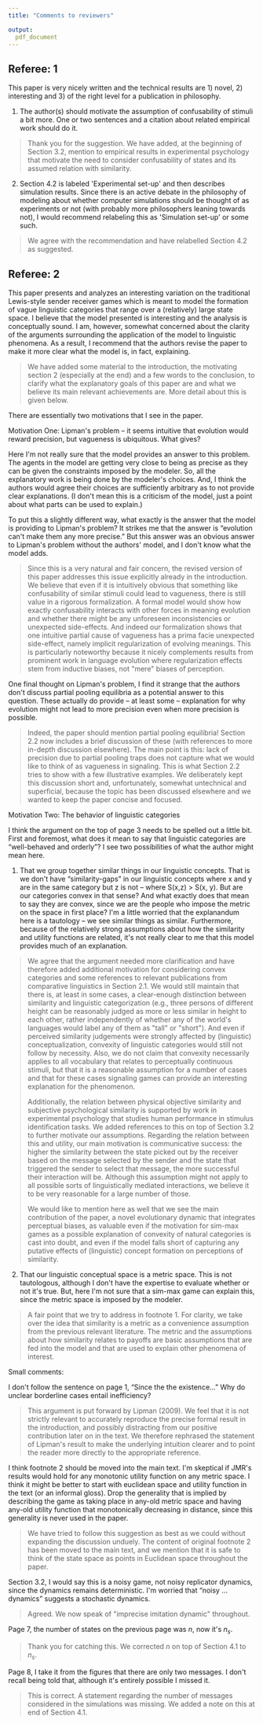 ```yaml
---
title: "Comments to reviewers"

output:
  pdf_document
---
```


## Referee: 1


This paper is very nicely written and the technical results are 1) novel, 2) interesting and 3) of the right level for a publication in philosophy.

1) The author(s) should motivate the assumption of confusability of stimuli a bit more.  One or two sentences and a citation about related empirical work should do it.

> Thank you for the suggestion. We have added, at the beginning of Section 3.2, mention to empirical results in experimental psychology that motivate the need to consider confusability of states and its assumed relation with similarity.

2) Section 4.2 is labeled 'Experimental set-up' and then describes simulation results.  Since there is an active debate in the philosophy of modeling about whether computer simulations should be thought of as experiments or not (with probably more philosophers leaning towards not), I would recommend relabeling this as 'Simulation set-up' or some such.

> We agree with the recommendation and have relabelled Section 4.2 as suggested.


## Referee: 2

This paper presents and analyzes an interesting variation on the traditional Lewis-style sender receiver games which is meant to model the formation of vague linguistic categories that range over a (relatively) large state space.  I believe that the model presented is interesting and the analysis is conceptually sound.  I am, however, somewhat concerned about the clarity of the arguments surrounding the application of the model to linguistic phenomena.  As a result, I recommend that the authors revise the paper to make it more clear what the model is, in fact, explaining.

> We have added some material to the introduction, the motivating section 2 (especially at the end) and a few words to the conclusion, to clarify what the explanatory goals of this paper are and what we believe its main relevant achievements are. More detail about this is given below.

There are essentially two motivations that I see in the paper.

Motivation One: Lipman's problem – it seems intuitive that evolution would reward precision, but vagueness is ubiquitous.  What gives?

Here I'm not really sure that the model provides an answer to this problem. The agents in the model are getting very close to being as precise as they can be given the constraints imposed by the modeler. So, all the explanatory work is being done by the modeler's choices. And, I think the authors would agree their choices are sufficiently arbitrary as to not provide clear explanations. (I don't mean this is a criticism of the model, just a point about what parts can be used to explain.)

To put this a slightly different way, what exactly is the answer that the model is providing to Lipman's problem?  It strikes me that the answer is “evolution can't make them any more precise.”  But this answer was an obvious answer to Lipman's problem without the authors' model, and I don't know what the model adds.

> Since this is a very natural and fair concern, the revised version of this paper addresses this issue explicitly already in the introduction. We believe that even if it is intuitively obvious that something like confusability of similar stimuli could lead to vagueness, there is still value in a rigorous formalization. A formal model would show how exactly confusability interacts with other forces in meaning evolution and whether there might be any unforeseen inconsistencies or unexpected side-effects. And indeed our formalization shows that one intuitive partial cause of vagueness has a prima facie unexpected side-effect, namely implicit regularization of evolving meanings. This is particularly noteworthy because it nicely complements results from prominent work in language evolution where regularization effects stem from inductive biases, not "mere" biases of perception.

One final thought on Lipman's problem, I find it strange that the authors don't discuss partial pooling equilibria as a potential answer to this question.  These actually do provide – at least some – explanation for why evolution might not lead to more precision even when more precision is possible.

> Indeed, the paper should mention partial pooling equilibria! Section 2.2 now includes a brief discussion of these (with references to more in-depth discussion elsewhere). The main point is this: lack of precision due to partial pooling traps does not capture what we would like to think of as vagueness in signaling. This is what Section 2.2 tries to show with a few illustrative examples. We deliberately kept this discussion short and, unfortunately, somewhat untechnical and superficial, because the topic has been discussed elsewhere and we wanted to keep the paper concise and focused.

Motivation Two: The behavior of linguistic categories

I think the argument on the top of page 3 needs to be spelled out a little bit.  First and foremost, what does it mean to say that linguistic categories are “well-behaved and orderly”?   I see two possibilities of what the author might mean here.

1. That we group together similar things in our linguistic concepts.  That is we don't have “similarity-gaps” in our linguistic concepts where x and y are in the same category but z is not – where S(x,z) > S(x, y).  But are our categories convex in that sense?   And what exactly does that mean to say they are convex, since we are the people who impose the metric on the space in first place?  I'm a little worried that the explanandum here is a tautology – we see similar things as similar.  Furthermore, because of the relatively strong assumptions about how the similarity and utility functions are related, it's not really clear to me that this model provides much of an explanation.

> We agree that the argument needed more clarification and have therefore added additional motivation for considering convex categories and some references to relevant publications from comparative linguistics in Section 2.1. We would still maintain that there is, at least in some cases, a clear-enough distinction between similarity and linguistic categorization (e.g., three persons of different height can be reasonably judged as more or less similar in height to each other, rather independently of whether any of the world's languages would label any of them as "tall" or "short"). And even if perceived similarity judgements were strongly affected by (linguistic) conceptualization, convexity of linguistic categories would still not follow by necessity. Also, we do not claim that convexity necessarily applies to all vocabulary that relates to perceptually continuous stimuli, but that it is a reasonable assumption for a number of cases and that for these cases signaling games can provide an interesting explanation for the phenomenon.
> 
> Additionally, the relation between physical objective similarity and subjective psychological similarity is supported by work in experimental psychology that studies human performance in stimulus identification tasks. We added references to this on top of Section 3.2 to further motivate our assumptions. Regarding the relation between this and utility, our main motivation is communicative success: the higher the similarity between the state picked out by the receiver based on the message selected by the sender and the state that triggered the sender to select that message, the more successful their interaction will be. Although this assumption might not apply to all possible sorts of linguistically mediated interactions, we believe it to be very reasonable for a large number of those.
> 
>  We would like to mention here as well that we see the main contribution of the paper, a novel evolutionary dynamic that integrates perceptual biases, as valuable even if the motivation for sim-max games as a possible explanation of convexity of natural categories is cast into doubt, and even if the model falls short of capturing any putative effects of (linguistic) concept formation on perceptions of similarity.

2. That our linguistic conceptual space is a metric space.  This is not tautologous, although I don't have the expertise to evaluate whether or not it's true.  But, here I'm not sure that a sim-max game can explain this, since the metric space is imposed by the modeler.

> A fair point that we try to address in footnote 1. For clarity, we take over the idea that similarity is a metric as a convenience assumption from the previous relevant literature. The metric and the assumptions about how similarity relates to payoffs are basic assumptions that are fed into the model and that are used to explain other phenomena of interest. 


Small comments:

I don't follow the sentence on page 1, “Since the the existence...”  Why do unclear borderline cases entail inefficiency?

> This argument is put forward by Lipman (2009). We feel that it is not strictly relevant to accurately reproduce the precise formal result in the introduction, and possibly distracting from our positive contribution later on in the text. We therefore  rephrased the statement of Lipman's result to make the underlying intuition clearer and to point the reader more directly to the appropriate reference.

I think footnote 2 should be moved into the main text.  I'm skeptical if JMR's results would hold for any monotonic utility function on any metric space.  I think it might be better to start with euclidean space and utility function in the text (or an informal gloss).  Drop the generality that is implied by describing the game as taking place in any-old metric space and having any-old utility function that monotonically decreasing in distance, since this generality is never used in the paper.

> We have tried to follow this suggestion as best as we could without expanding the discussion unduely. The content of original footnote 2 has been moved to the main text, and we mention that it is safe to think of the state space as points in Euclidean space throughout the paper. 

Section 3.2, I would say this is a noisy game, not noisy replicator dynamics, since the dynamics remains deterministic.  I'm worried that “noisy … dynamics” suggests a stochastic dynamics.

> Agreed. We now speak of "imprecise imitation dynamic" throughout. 

Page 7, the number of states on the previous page was $n$, now it's $n_s$.

> Thank you for catching this. We corrected $n$ on top of Section 4.1 to $n_s$.

Page 8, I take it from the figures that there are only two messages.  I don't recall being told that, although it's entirely possible I missed it.

> This is correct. A statement regarding the number of messages considered in the simulations was missing. We added a note on this at end of Section 4.1.